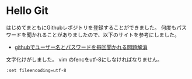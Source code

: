 # Hello Git

はじめてまともにGithubレポジトリを登録することができました。
何度もパスワードを聞かれることがありましたので、以下のサイトを参考にしました。

- [githubでユーザー名とパスワードを毎回聞かれる問題解消](https://qiita.com/non0311/items/03e3e7a042f70f072286)

文字化けがしました。
vim のfencをutf-8にしなければなりません。

```
:set fileencoding=utf-8
```
